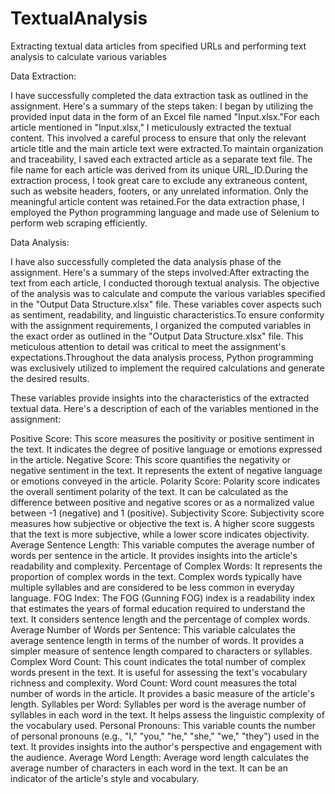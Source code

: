 # TextualAnalysis
Extracting textual data articles from specified URLs and performing text analysis to calculate various variables 

Data Extraction:

I have successfully completed the data extraction task as outlined in the assignment. Here's a summary of the steps taken:
I began by utilizing the provided input data in the form of an Excel file named "Input.xlsx."For each article mentioned in "Input.xlsx," I meticulously extracted the textual content. This involved a careful process to ensure that only the relevant article title and the main article text were extracted.To maintain organization and traceability, I saved each extracted article as a separate text file. The file name for each article was derived from its unique URL_ID.During the extraction process, I took great care to exclude any extraneous content, such as website headers, footers, or any unrelated information. Only the meaningful article content was retained.For the data extraction phase, I employed the Python programming language and made use of Selenium to perform web scraping efficiently.

Data Analysis:

I have also successfully completed the data analysis phase of the assignment. Here's a summary of the steps involved:After extracting the text from each article, I conducted thorough textual analysis.
The objective of the analysis was to calculate and compute the various variables specified in the "Output Data Structure.xlsx" file. These variables cover aspects such as sentiment, readability, and linguistic characteristics.To ensure conformity with the assignment requirements, I organized the computed variables in the exact order as outlined in the "Output Data Structure.xlsx" file. This meticulous attention to detail was critical to meet the assignment's expectations.Throughout the data analysis process, Python programming was exclusively utilized to implement the required calculations and generate the desired results.

These variables provide insights into the characteristics of the extracted textual data. Here's a description of each of the variables mentioned in the assignment:

Positive Score: This score measures the positivity or positive sentiment in the text. It indicates the degree of positive language or emotions expressed in the article.
Negative Score: This score quantifies the negativity or negative sentiment in the text. It represents the extent of negative language or emotions conveyed in the article.
Polarity Score: Polarity score indicates the overall sentiment polarity of the text. It can be calculated as the difference between positive and negative scores or as a normalized value between -1 (negative) and 1 (positive).
Subjectivity Score: Subjectivity score measures how subjective or objective the text is. A higher score suggests that the text is more subjective, while a lower score indicates objectivity.
Average Sentence Length: This variable computes the average number of words per sentence in the article. It provides insights into the article's readability and complexity.
Percentage of Complex Words: It represents the proportion of complex words in the text. Complex words typically have multiple syllables and are considered to be less common in everyday language.
FOG Index: The FOG (Gunning FOG) index is a readability index that estimates the years of formal education required to understand the text. It considers sentence length and the percentage of complex words.
Average Number of Words per Sentence: This variable calculates the average sentence length in terms of the number of words. It provides a simpler measure of sentence length compared to characters or syllables.
Complex Word Count: This count indicates the total number of complex words present in the text. It is useful for assessing the text's vocabulary richness and complexity.
Word Count: Word count measures the total number of words in the article. It provides a basic measure of the article's length.
Syllables per Word: Syllables per word is the average number of syllables in each word in the text. It helps assess the linguistic complexity of the vocabulary used.
Personal Pronouns: This variable counts the number of personal pronouns (e.g., "I," "you," "he," "she," "we," "they") used in the text. It provides insights into the author's perspective and engagement with the audience.
Average Word Length: Average word length calculates the average number of characters in each word in the text. It can be an indicator of the article's style and vocabulary.

